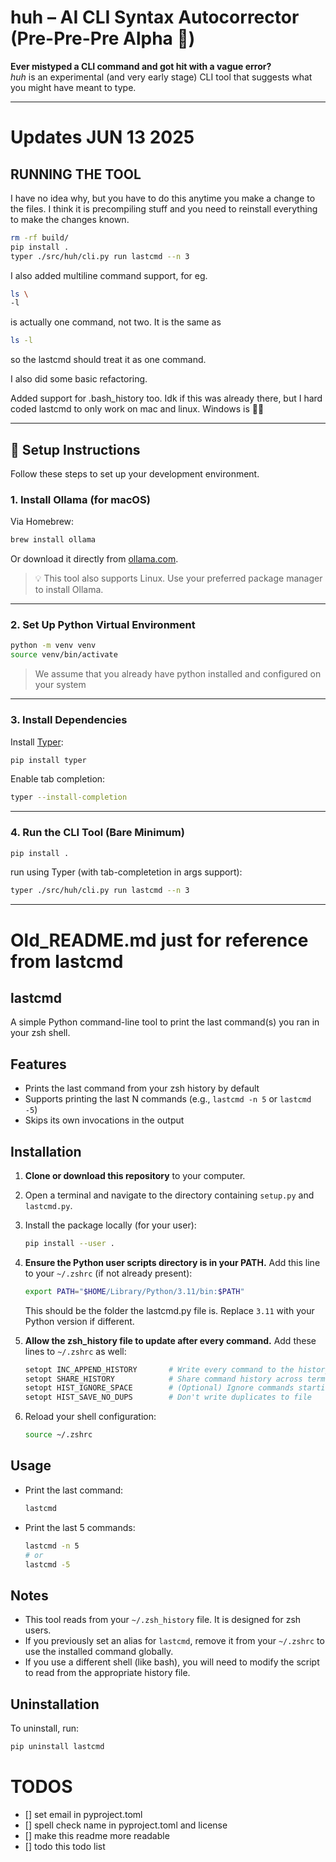 # huh – AI CLI Syntax Autocorrector (Pre-Pre-Pre Alpha 🚧)

**Ever mistyped a CLI command and got hit with a vague error?**  
*huh* is an experimental (and very early stage) CLI tool that suggests what you might have meant to type.

---

# Updates JUN 13 2025
## RUNNING THE TOOL

I have no idea why, but you have to do this anytime you make a change to the files.
I think it is precompiling stuff and you need to reinstall everything to make the changes known.

```bash
rm -rf build/
pip install .
typer ./src/huh/cli.py run lastcmd --n 3 
```

I also added multiline command support, for eg.
```bash
ls \
-l
```

is actually one command, not two. It is the same as
```bash
ls -l
```
so the lastcmd should treat it as one command.

I also did some basic refactoring. 

Added support for .bash_history too. 
Idk if this was already there, but I hard coded lastcmd to only work on mac and linux.
Windows is 🙅‍♂️

---

## 🔧 Setup Instructions

Follow these steps to set up your development environment.

### 1. Install Ollama (for macOS)

Via Homebrew:

```bash
brew install ollama
```

Or download it directly from [ollama.com](https://ollama.com/download).

> 💡 This tool also supports Linux. Use your preferred package manager to install Ollama.

---

### 2. Set Up Python Virtual Environment

```bash
python -m venv venv
source venv/bin/activate
```
> We assume that you already have python installed and configured on your system
---

### 3. Install Dependencies

Install [Typer](https://github.com/fastapi/typer):

```bash
pip install typer
```

Enable tab completion:

```bash
typer --install-completion
```

---

### 4. Run the CLI Tool (Bare Minimum)

```bash
pip install . 
```

run using Typer (with tab-completetion in args support):

```bash
typer ./src/huh/cli.py run lastcmd --n 3 
```

---

# Old_README.md just for reference from lastcmd

## lastcmd

A simple Python command-line tool to print the last command(s) you ran in your zsh shell.

## Features
- Prints the last command from your zsh history by default
- Supports printing the last N commands (e.g., `lastcmd -n 5` or `lastcmd -5`)
- Skips its own invocations in the output

## Installation

1. **Clone or download this repository** to your computer.
2. Open a terminal and navigate to the directory containing `setup.py` and `lastcmd.py`.
3. Install the package locally (for your user):
   ```sh
   pip install --user .
   ```

4. **Ensure the Python user scripts directory is in your PATH.**
   Add this line to your `~/.zshrc` (if not already present):
   ```sh
   export PATH="$HOME/Library/Python/3.11/bin:$PATH"
   ```
   This should be the folder the lastcmd.py file is. Replace `3.11` with your Python version if different.

5. **Allow the zsh_history file to update after every command.**
   Add these lines to `~/.zshrc` as well:
   ```sh
   setopt INC_APPEND_HISTORY       # Write every command to the history file immediately
   setopt SHARE_HISTORY            # Share command history across terminals
   setopt HIST_IGNORE_SPACE        # (Optional) Ignore commands starting with space
   setopt HIST_SAVE_NO_DUPS        # Don't write duplicates to file
   ```

6. Reload your shell configuration:
   ```sh
   source ~/.zshrc
   ```

## Usage

- Print the last command:
  ```sh
  lastcmd
  ```
- Print the last 5 commands:
  ```sh
  lastcmd -n 5
  # or
  lastcmd -5
  ```

## Notes
- This tool reads from your `~/.zsh_history` file. It is designed for zsh users.
- If you previously set an alias for `lastcmd`, remove it from your `~/.zshrc` to use the installed command globally.
- If you use a different shell (like bash), you will need to modify the script to read from the appropriate history file.

## Uninstallation
To uninstall, run:
```sh
pip uninstall lastcmd
```

# TODOS

- [] set email in pyproject.toml
- [] spell check name in pyproject.toml and license
- [] make this readme more readable
- [] todo this todo list
